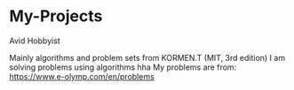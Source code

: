 # My-Projects
Avid Hobbyist

Mainly algorithms and problem sets from KORMEN.T (MIT, 3rd edition)
I am solving problems using algorithms hha
My problems are from:
https://www.e-olymp.com/en/problems


